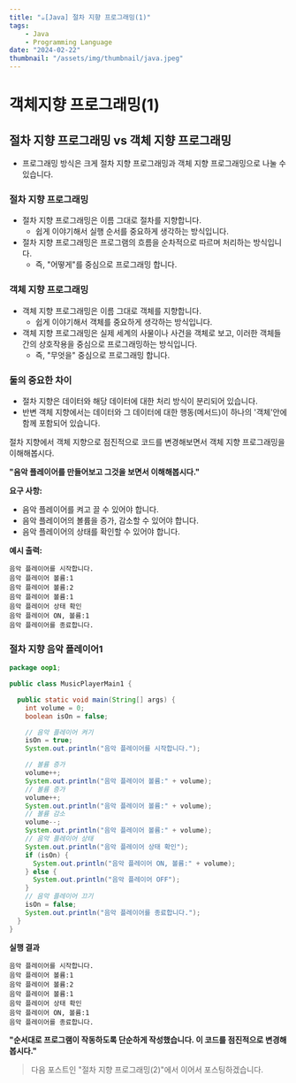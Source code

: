 ```yaml
---
title: "☕️[Java] 절차 지향 프로그래밍(1)"
tags:
    - Java
    - Programming Language
date: "2024-02-22"
thumbnail: "/assets/img/thumbnail/java.jpeg"
---
```


# 객체지향 프로그래밍(1)

## 절차 지향 프로그래밍 vs 객체 지향 프로그래밍
* 프로그래밍 방식은 크게 절차 지향 프로그래밍과 객체 지향 프로그래밍으로 나눌 수 있습니다.

### 절차 지향 프로그래밍
* 절차 지향 프로그래밍은 이름 그대로 절차를 지향합니다.
    * 쉽게 이야기해서 실행 순서를 중요하게 생각하는 방식입니다.
* 절차 지향 프로그래밍은 프로그램의 흐름을 순차적으로 따르며 처리하는 방식입니다.
    * 즉, "어떻게"를 중심으로 프로그래밍 합니다.

### 객체 지향 프로그래밍
* 객체 지향 프로그래밍은 이름 그대로 객체를 지향합니다.
    * 쉽게 이야기해서 객체를 중요하게 생각하는 방식입니다.
* 객체 지향 프로그래밍은 실제 세계의 사물이나 사건을 객체로 보고, 이러한 객체들 간의 상호작용을 중심으로 프로그래밍하는 방식입니다.
    * 즉, "무엇을" 중심으로 프로그래밍 합니다.

### 둘의 중요한 차이
* 절차 지향은 데이터와 해당 데이터에 대한 처리 방식이 분리되어 있습니다.
* 반변 객체 지향에서는 데이터와 그 데이터에 대한 행동(메서드)이 하나의 '객체'안에 함께 포함되어 있습니다.

절차 지향에서 객체 지향으로 점진적으로 코드를 변경해보면서 객체 지향 프로그래밍을 이해해봅시다.

**"음악 플레이어를 만들어보고 그것을 보면서 이해해봅시다."**

**요구 사항:**
* 음악 플레이어를 켜고 끌 수 있어야 합니다.
* 음악 플레이어의 볼륨을 증가, 감소할 수 있어야 합니다.
* 음악 플레이어의 상태를 확인할 수 있어야 합니다.

**예시 출력:**
```
음악 플레이어를 시작합니다.
음악 플레이어 볼륨:1
음악 플레이어 볼륨:2
음악 플레이어 볼륨:1
음악 플레이어 상태 확인
음악 플레이어 ON, 볼륨:1
음악 플레이어를 종료합니다.
```

### 절차 지향 음악 플레이어1
```java
package oop1;

public class MusicPlayerMain1 {

  public static void main(String[] args) {
    int volume = 0;
    boolean isOn = false;

    // 음악 플레이어 켜기
    isOn = true;
    System.out.println("음악 플레이어를 시작합니다.");

    // 볼륨 증가
    volume++;
    System.out.println("음악 플레이어 볼륨:" + volume);
    // 볼륨 증가
    volume++;
    System.out.println("음악 플레이어 볼륨:" + volume);
    // 볼륨 감소
    volume--;
    System.out.println("음악 플레이어 볼륨:" + volume);
    // 음악 플레이어 상태
    System.out.println("음악 플레이어 상태 확인");
    if (isOn) {
      System.out.println("음악 플레이어 ON, 볼륨:" + volume);
    } else {
      System.out.println("음악 플레이어 OFF");
    }
    // 음악 플레이어 끄기
    isOn = false;
    System.out.println("음악 플레이어를 종료합니다.");
  }
}
```

**실행 결과**
```
음악 플레이어를 시작합니다.
음악 플레이어 볼륨:1
음악 플레이어 볼륨:2
음악 플레이어 볼륨:1
음악 플레이어 상태 확인
음악 플레이어 ON, 볼륨:1
음악 플레이어를 종료합니다.
```

**"순서대로 프로그램이 작동하도록 단순하게 작성했습니다. 이 코드를 점진적으로 변경해봅시다."**

> 다음 포스트인 "절차 지향 프로그래밍(2)"에서 이어서 포스팅하겠습니다.
